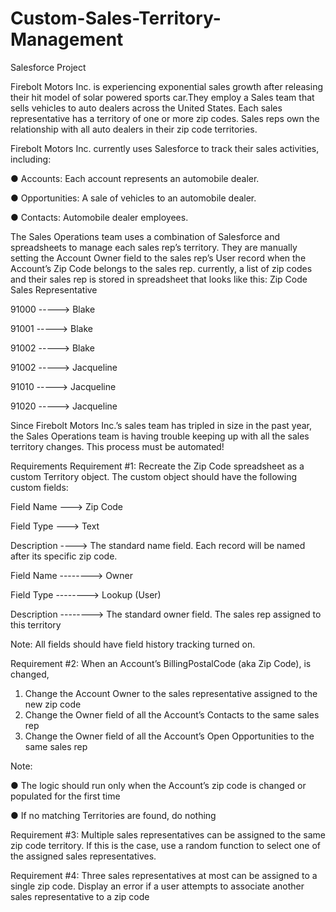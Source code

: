 # Custom-Sales-Territory-Management
Salesforce Project 


Firebolt Motors Inc. is experiencing exponential sales growth after releasing their hit model of
solar powered sports car.They employ a Sales team that sells vehicles to auto dealers across the United States.
Each sales representative has a territory of one or more zip codes. Sales reps own the relationship
with all auto dealers in their zip code territories.

Firebolt Motors Inc. currently uses Salesforce to track their sales activities, including:

● Accounts: Each account represents an automobile dealer.

● Opportunities: A sale of vehicles to an automobile dealer.

● Contacts: Automobile dealer employees.

The Sales Operations team uses a combination of Salesforce and spreadsheets to manage
each sales rep’s territory. They are manually setting the Account Owner field to the sales rep’s
User record when the Account’s Zip Code belongs to the sales rep. currently, a list of zip codes
and their sales rep is stored in spreadsheet that looks like this:
Zip Code Sales Representative

91000 -----> Blake

91001 -----> Blake

91002 -----> Blake

91002 -----> Jacqueline

91010 -----> Jacqueline

91020 -----> Jacqueline


Since Firebolt Motors Inc.’s sales team has tripled in size in the past year, the Sales Operations
team is having trouble keeping up with all the sales territory changes. This process must be
automated!


Requirements
Requirement #1: Recreate the Zip Code spreadsheet as a custom Territory object. The custom
object should have the following custom fields:

Field Name ---> Zip Code 

Field Type ---> Text

Description ----> The standard name field. Each record will be named after its specific zip code.



Field Name --------> Owner

Field Type --------> Lookup (User)

Description --------> The standard owner field. The sales rep assigned to this territory



Note: All fields should have field history tracking turned on.


Requirement #2: When an Account’s BillingPostalCode (aka Zip Code), is changed,
1. Change the Account Owner to the sales representative assigned to the new zip code
2. Change the Owner field of all the Account’s Contacts to the same sales rep
3. Change the Owner field of all the Account’s Open Opportunities to the same sales rep

Note:

● The logic should run only when the Account’s zip code is changed or populated for the
first time

● If no matching Territories are found, do nothing


Requirement #3: Multiple sales representatives can be assigned to the same zip code territory.
If this is the case, use a random function to select one of the assigned sales representatives.


Requirement #4: Three sales representatives at most can be assigned to a single zip code.
Display an error if a user attempts to associate another sales representative to a zip code
